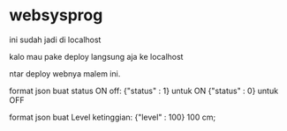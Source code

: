 # websysprog

ini sudah jadi di localhost

kalo mau pake deploy langsung aja ke localhost

ntar deploy webnya malem ini.

format json buat status ON off:
{"status" : 1} untuk ON
{"status" : 0} untuk OFF

format json buat Level ketinggian:
{"level" : 100} 100 cm;
